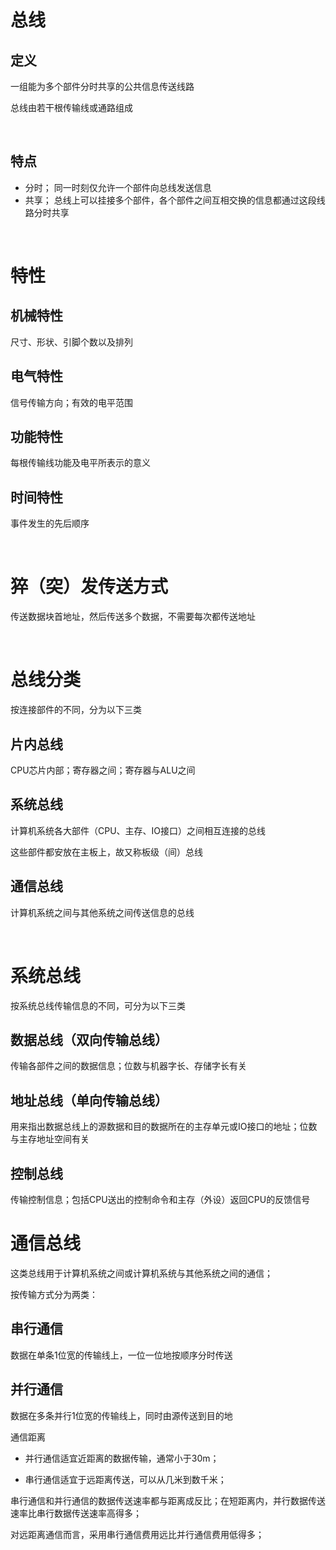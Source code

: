 # 总线

## 定义
一组能为多个部件分时共享的公共信息传送线路

总线由若干根传输线或通路组成

</br>

## 特点
* 分时； 同一时刻仅允许一个部件向总线发送信息
* 共享； 总线上可以挂接多个部件，各个部件之间互相交换的信息都通过这段线路分时共享

</br>

# 特性
## 机械特性
尺寸、形状、引脚个数以及排列
## 电气特性
信号传输方向；有效的电平范围
## 功能特性
每根传输线功能及电平所表示的意义
## 时间特性
事件发生的先后顺序

</br>

# 猝（突）发传送方式
传送数据块首地址，然后传送多个数据，不需要每次都传送地址

</br>

# 总线分类
按连接部件的不同，分为以下三类
## 片内总线
CPU芯片内部；寄存器之间；寄存器与ALU之间
## 系统总线
计算机系统各大部件（CPU、主存、IO接口）之间相互连接的总线

这些部件都安放在主板上，故又称板级（间）总线
## 通信总线
计算机系统之间与其他系统之间传送信息的总线

</br>


# 系统总线
按系统总线传输信息的不同，可分为以下三类
## 数据总线（双向传输总线）
传输各部件之间的数据信息；位数与机器字长、存储字长有关
## 地址总线（单向传输总线）
用来指出数据总线上的源数据和目的数据所在的主存单元或IO接口的地址；位数与主存地址空间有关
## 控制总线
传输控制信息；包括CPU送出的控制命令和主存（外设）返回CPU的反馈信号

# 通信总线
这类总线用于计算机系统之间或计算机系统与其他系统之间的通信；

按传输方式分为两类：
## 串行通信
数据在单条1位宽的传输线上，一位一位地按顺序分时传送

## 并行通信
数据在多条并行1位宽的传输线上，同时由源传送到目的地

通信距离
* 并行通信适宜近距离的数据传输，通常小于30m；

* 串行通信适宜于远距离传送，可以从几米到数千米；

串行通信和并行通信的数据传送速率都与距离成反比；在短距离内，并行数据传送速率比串行数据传送速率高得多；

对远距离通信而言，采用串行通信费用远比并行通信费用低得多；